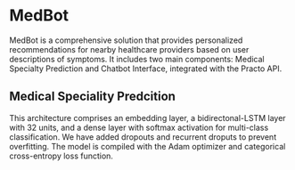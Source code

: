 # MedBot
MedBot is a comprehensive solution that provides personalized recommendations for nearby healthcare providers based on user descriptions of symptoms. It includes two main components: Medical Specialty Prediction and Chatbot Interface, integrated with the Practo API.

## Medical Speciality Predcition
This architecture comprises an embedding layer, a bidirectonal-LSTM layer with 32 units, and a dense layer with softmax activation for multi-class classification. We have added dropouts and recurrent droputs to prevent overfitting. The model is compiled with the Adam optimizer and categorical cross-entropy loss function.
